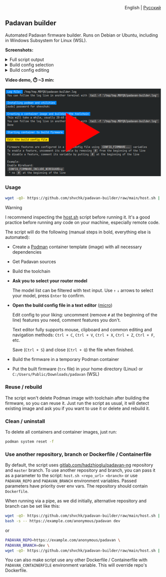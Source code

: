 <p align="right">English | <a href="README.ru.md">Русский</a></p>

## Padavan builder

Automated Padavan firmware builder. Runs on Debian or Ubuntu, including in Windows Subsystem for Linux (WSL).

**Screenshots:**

<details>
  <summary>Full script output</summary>

  ![Full script output](misc/screenshots/main.webp)
</details>

<details>
  <summary>Build config selection</summary>

  ![Build config selection](misc/screenshots/select-config.webp)
</details>

<details>
  <summary>Build config editing</summary>

  ![Build config editing](misc/screenshots/edit-config.webp)
</details>

**Video demo, ⏱️ ~3 min:**

[![Video demo](misc/screenshots/video-preview.webp)](https://youtu.be/AX7YRaR9CBw)


### Usage

```sh
wget -qO- https://github.com/shvchk/padavan-builder/raw/main/host.sh | bash
```

> [!WARNING]  
> I recommend inspecting the [host.sh](host.sh) script before running it. It's a good practice before running any code on your machine, especially remote code.

The script will do the following (manual steps in bold, everything else is automated):

- Create a [Podman](https://podman.io) container template (image) with all necessary dependencies

- Get Padavan sources

- Build the toolchain

- **Ask you to select your router model**

  The model list can be filtered with text input. Use `↑` `↓` arrows to select your model, press `Enter` to confirm.

- **Open the build config file in a text editor** ([micro](https://micro-editor.github.io))

  Edit config to your liking: uncomment (remove `#` at the beginning of the line) features you need, comment features you don't.

  Text editor fully supports mouse, clipboard and common editing and navigation methods: `Ctrl + C`, `Ctrl + V`, `Ctrl + X`, `Ctrl + Z`, `Ctrl + F`, etc.

  Save (`Ctrl + S`) and close (`Ctrl + Q`) the file when finished.

- Build the firmware in a temporary Podman container

- Put the built firmware (`trx` file) in your home directory (Linux) or `C:/Users/Public/Downloads/padavan` (WSL)


### Reuse / rebuild

The script won't delete Podman image with toolchain after building the firmware, so you can reuse it. Just run the script as usual, it will detect existing image and ask you if you want to use it or delete and rebuild it.


### Clean / uninstall

To delete all containers and container images, just run:

```sh
podman system reset -f
```


### Use another repository, branch or Dockerfile / Containerfile

By default, the script uses [gitlab.com/hadzhioglu/padavan-ng](https://gitlab.com/hadzhioglu/padavan-ng) repository and `master` branch. To use another repository and branch, you can pass it as a parameter to the script: `host.sh <repo_url> <branch>` or use `PADAVAN_REPO` and `PADAVAN_BRANCH` environment variables. Passed parameters have priority over env vars. The repository should contain `Dockerfile`.

When running via a pipe, as we did initially, alternative repository and branch can be set like this:

```sh
wget -qO- https://github.com/shvchk/padavan-builder/raw/main/host.sh | \
bash -s -- https://example.com/anonymous/padavan dev
```

or

```sh
PADAVAN_REPO=https://example.com/anonymous/padavan \
PADAVAN_BRANCH=dev \
wget -qO- https://github.com/shvchk/padavan-builder/raw/main/host.sh | bash

```

You can also make script use any other Dockerfile / Containerfile with `PADAVAN_CONTAINERFILE` environment variable. This will override repo's Dockerfile.
